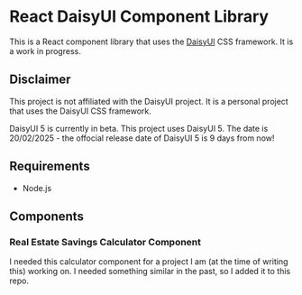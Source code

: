 # React DaisyUI Component Library

This is a React component library that uses the [DaisyUI](https://daisyui.com/) CSS framework. It is a work in progress.

## Disclaimer

This project is not affiliated with the DaisyUI project. It is a personal project that uses the DaisyUI CSS framework.

DaisyUI 5 is currently in beta. This project uses DaisyUI 5. The date is 20/02/2025 - the offocial release date of DaisyUI 5 is 9 days from now!  

## Requirements

- Node.js

## Components

### Real Estate Savings Calculator Component

I needed this calculator component for a project I am (at the time of writing this) working on. I needed something similar in the past, so I added it to this repo.
